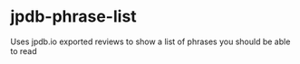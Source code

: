 # jpdb-phrase-list
Uses jpdb.io exported reviews to show a list of phrases you should be able to read
